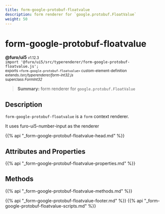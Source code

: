 ```yaml
---
title: form-google-protobuf-floatvalue
description: form renderer for `google.protobuf.FloatValue`
weight: 50
---
```


# form-google-protobuf-floatvalue
**@furo/ui5** <small>v1.12.3</small>
<br>`import '@furo/ui5/src/typerenderer/form-google-protobuf-floatvalue.js';`<small>
<br>exports `<form-google-protobuf-floatvalue>` custom-element-definition
<br>extends */src/typerenderer/form-int32.js*
<br>superclass *FormInt32*</small>

> **Summary:** form renderer for `google.protobuf.FloatValue`

## Description

`form-google-protobuf-floatvalue` is a `form` context renderer.

It uses furo-ui5-number-input as the renderer

{{% api "_form-google-protobuf-floatvalue-head.md" %}}

## Attributes and Properties
{{% api "_form-google-protobuf-floatvalue-properties.md" %}}



## Methods
{{% api "_form-google-protobuf-floatvalue-methods.md" %}}





{{% api "_form-google-protobuf-floatvalue-footer.md" %}}
{{% api "_form-google-protobuf-floatvalue-scripts.md" %}}

